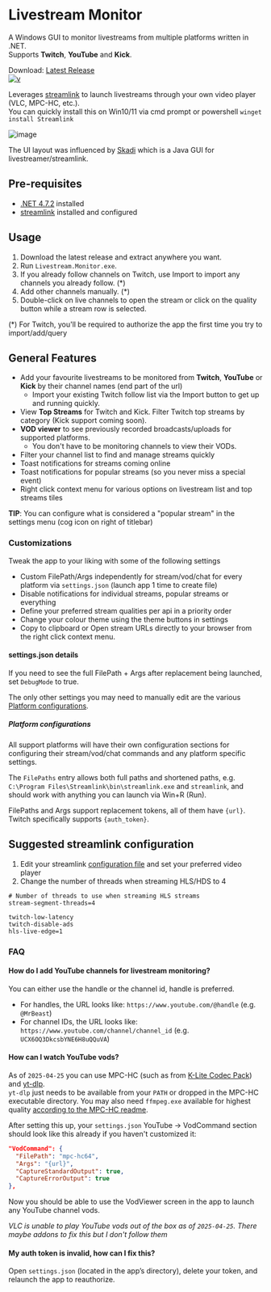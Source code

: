 # Livestream Monitor
A Windows GUI to monitor livestreams from multiple platforms written in .NET.  
Supports **Twitch**, **YouTube** and **Kick**.

Download: [Latest Release](https://github.com/laurencee/Livestream.Monitor/releases/latest)  
[![v](https://img.shields.io/github/v/release/laurencee/Livestream.Monitor?label=)](https://github.com/laurencee/Livestream.Monitor/releases/latest)

Leverages [streamlink](https://streamlink.github.io/) to launch livestreams through your own video player (VLC, MPC-HC, etc.).  
You can quickly install this on Win10/11 via cmd prompt or powershell `winget install Streamlink`

![image](https://cloud.githubusercontent.com/assets/3850553/12476536/b701f96c-c075-11e5-8bdd-45237f94f812.png)

The UI layout was influenced by [Skadi](https://github.com/s1mpl3x/skadi) which is a Java GUI for livestreamer/streamlink.

## Pre-requisites
* [.NET 4.7.2](https://dotnet.microsoft.com/download/dotnet-framework/net472) installed
* [streamlink](https://github.com/streamlink/streamlink) installed and configured

## Usage
1. Download the latest release and extract anywhere you want.
2. Run `Livestream.Monitor.exe`.
3. If you already follow channels on Twitch, use Import to import any channels you already follow. (*)
4. Add other channels manually. (*)
5. Double-click on live channels to open the stream or click on the quality button while a stream row is selected.

(*) For Twitch, you'll be required to authorize the app the first time you try to import/add/query 

## General Features
* Add your favourite livestreams to be monitored from **Twitch**, **YouTube** or **Kick** by their channel names (end part of the url)
  * Import your existing Twitch follow list via the Import button to get up and running quickly.
* View **Top Streams** for Twitch and Kick. Filter Twitch top streams by category (Kick support coming soon).
* **VOD viewer** to see previously recorded broadcasts/uploads for supported platforms.
  * You don't have to be monitoring channels to view their VODs.
* Filter your channel list to find and manage streams quickly
* Toast notifications for streams coming online
* Toast notifications for popular streams (so you never miss a special event)
* Right click context menu for various options on livestream list and top streams tiles

**TIP**: You can configure what is considered a "popular stream" in the settings menu (cog icon on right of titlebar)

### Customizations

Tweak the app to your liking with some of the following settings

* Custom FilePath/Args independently for stream/vod/chat for every platform via `settings.json` (launch app 1 time to create file)
* Disable notifications for individual streams, popular streams or everything
* Define your preferred stream qualities per api in a priority order
* Change your colour theme using the theme buttons in settings
* Copy to clipboard or Open stream URLs directly to your browser from the right click context menu.

#### settings.json details
If you need to see the full FilePath + Args after replacement being launched, set `DebugMode` to true.

The only other settings you may need to manually edit are the various [Platform configurations](#platform-configurations).

##### Platform configurations
All support platforms will have their own configuration sections for configuring their stream/vod/chat commands and any platform specific settings.

The `FilePaths` entry allows both full paths and shortened paths, e.g. `C:\Program Files\Streamlink\bin\streamlink.exe` and `streamlink`, and should work with anything you can launch via Win+R (Run).

FilePaths and Args support replacement tokens, all of them have `{url}`. Twitch specifically supports `{auth_token}`.

## Suggested streamlink configuration
1. Edit your streamlink [configuration file](https://streamlink.github.io/cli.html#configuration-file) and set your preferred video player
2. Change the number of threads when streaming HLS/HDS to 4
```
# Number of threads to use when streaming HLS streams
stream-segment-threads=4

twitch-low-latency
twitch-disable-ads
hls-live-edge=1
```

### FAQ

#### How do I add YouTube channels for livestream monitoring?

You can either use the handle or the channel id, handle is preferred.  
- For handles, the URL looks like: `https://www.youtube.com/@handle` (e.g. `@MrBeast`)  
- For channel IDs, the URL looks like: `https://www.youtube.com/channel/channel_id` (e.g. `UCX6OQ3DkcsbYNE6H8uQQuVA`)  

#### How can I watch YouTube vods?

As of `2025-04-25` you can use MPC-HC (such as from [K-Lite Codec Pack](https://codecguide.com/download_kl.htm)) and [yt-dlp](https://github.com/yt-dlp/yt-dlp/releases).  
`yt-dlp` just needs to be available from your `PATH` or dropped in the MPC-HC executable directory. You may also need `ffmpeg.exe` available for highest quality [according to the MPC-HC readme](https://github.com/clsid2/mpc-hc?tab=readme-ov-file#overview-of-features).

After setting this up, your `settings.json` YouTube -> VodCommand section should look like this already if you haven't customized it:
```json
"VodCommand": {
  "FilePath": "mpc-hc64",
  "Args": "{url}",
  "CaptureStandardOutput": true,
  "CaptureErrorOutput": true
},
```

Now you should be able to use the VodViewer screen in the app to launch any YouTube channel vods.

*VLC is unable to play YouTube vods out of the box as of `2025-04-25`. There maybe addons to fix this but I don't follow them*

#### My <platform> auth token is invalid, how can I fix this?

Open `settings.json` (located in the app’s directory), delete your token, and relaunch the app to reauthorize.

